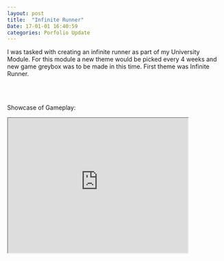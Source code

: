 ```yaml
---
layout: post
title:  "Infinite Runner"
Date: 17-01-01 16:40:59 
categories: Porfolio Update
---
```

<p>I was tasked with creating an infinite runner as part of my University Module.
For this module a new theme would be picked every 4 weeks and new game greybox was to be made in this time.
First theme was Infinite Runner.</p>
<br></br>
<p>
Showcase of Gameplay:</p>
<iframe width="420" height="315"
src="https://www.youtube.com/watch?v=a5JYRkXkzVg">
</iframe>
